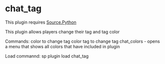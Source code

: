 # chat_tag
This plugin requires <a href="https://github.com/Source-Python-Dev-Team/Source.Python">Source.Python</a>

This plugin allows players change their tag and tag color

Commands: color <colorname> to change tag color
tag <text> to change tag
chat_colors - opens a menu that shows all colors that have included in plugin

Load commannd: sp plugin load chat_tag

